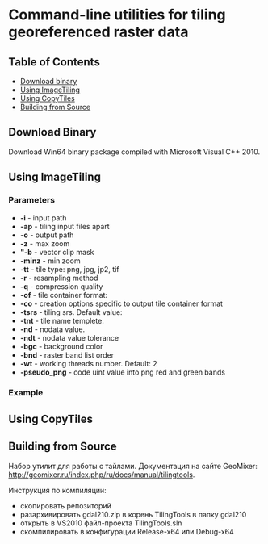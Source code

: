 # Command-line utilities for tiling georeferenced raster data

## Table of Contents
  * [Download binary](#download-binary)
  * [Using ImageTiling](#using-imagetiling)
  * [Using CopyTiles](#using-copytiles)
  * [Building from Source](#building-from-source)
  
## Download Binary
Download Win64 binary package compiled with Microsoft Visual C++ 2010.

## Using ImageTiling

### Parameters
* **-i** - input path
* **-ap** - tiling input files apart
* **-o** - output path
* **-z** - max zoom
* **"-b** - vector clip mask
* **-minz** - min zoom
* **-tt** - tile type: png, jpg, jp2, tif
* **-r** - resampling method
* **-q** - compression quality
* **-of** - tile container format:
* **-co** - creation options specific to output tile container format
* **-tsrs** - tiling srs. Default value:
* **-tnt** - tile name templete.
* **-nd** - nodata value.
* **-ndt** - nodata value tolerance
* **-bgc** - background color
* **-bnd** - raster band list order
* **-wt** - working threads number. Default: 2
* **-pseudo_png** - code uint value into png red and green bands

### Example


## Using CopyTiles



## Building from Source
Набор утилит для работы с тайлами.
Документация на сайте GeoMixer: http://geomixer.ru/index.php/ru/docs/manual/tilingtools.

Инструкция по компиляции:
- скопировать репозиторий
- разархивировать gdal210.zip в корень TilingTools в папку gdal210 
- открыть в VS2010 файл-проекта TilingTools.sln
- скомпилировать в конфигурации Release-x64 или Debug-x64
